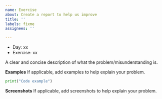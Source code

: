```yaml
---
name: Exercise
about: Create a report to help us improve
title: ''
labels: fixme
assignees: ''

---
```


* Day: xx
* Exercise: xx

A clear and concise description of what the problem/misunderstanding is.

**Examples**
If applicable, add examples to help explain your problem.

```python
print("Code example")
```

**Screenshots**
If applicable, add screenshots to help explain your problem.
